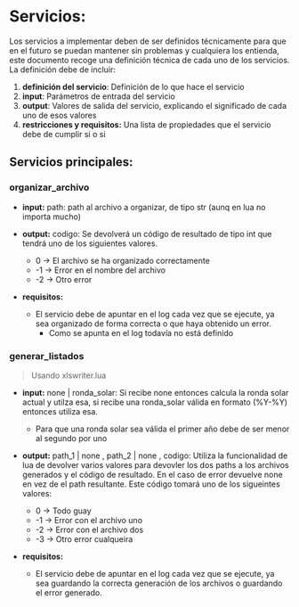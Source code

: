 # Servicios:

Los servicios a implementar deben de ser definidos técnicamente para que en el futuro se puedan mantener sin problemas y cualquiera los entienda, este documento recoge una definición técnica de cada uno de los servicios. 
La definición debe de incluir:
1. **definición del servicio**: Definición de lo que hace el servicio
2. **input**: Parámetros de entrada del servicio
3. **output**: Valores de salida del servicio, explicando el significado de cada uno de esos valores
4. **restricciones y requisitos:** Una lista de propiedades que el servicio debe de cumplir si o si 


## Servicios principales: 

### organizar_archivo

- **input:** path: path al archivo a organizar, de tipo str (aunq en lua no importa mucho)
- **output:** codigo: Se devolverá un código de resultado de tipo int que tendrá uno de los siguientes valores.
    -  0 -> El archivo se ha organizado correctamente
    - -1 -> Error en el nombre del archivo
    - -2 -> Otro error

- **requisitos:** 
    - El servicio debe de apuntar en el log cada vez que se ejecute, ya sea organizado de forma correcta o que haya obtenido un error. 
        - Como se apunta en el log todavía no está definido

### generar_listados 
> Usando xlswriter.lua

- **input:** none | ronda_solar: Si recibe none entonces calcula la ronda solar actual y utilza esa, si recibe una ronda_solar válida en formato (%Y-%Y) entonces utiliza esa. 
    - Para que una ronda solar sea válida el primer año debe de ser menor al segundo por uno 

- **output:** path_1 | none , path_2 | none , codigo: Utiliza la funcionalidad de lua de devolver varios valores para devovler los dos paths a los archivos generados y el código de resultado. En el caso de error devuelve none en vez de el path resultante. Este código tomará uno de los sigueintes valores:
    -  0 -> Todo guay 
    - -1 -> Error con el archivo uno 
    - -2 -> Error con el archivo dos 
    - -3 -> Otro error cualqueira

- **requisitos:**
    - El servicio debe de apuntar en el log cada vez que se ejecute, ya sea guardando la  correcta generación de los archivos o guardando el error generado. 
    
    
